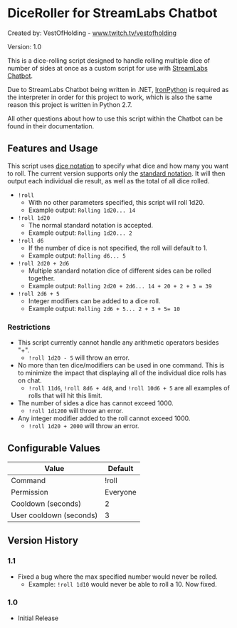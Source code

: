 # DiceRoller for StreamLabs Chatbot


Created by: VestOfHolding - www.twitch.tv/vestofholding

Version: 1.0

This is a dice-rolling script designed to handle rolling multiple dice of number of sides at once as a custom script for use with [StreamLabs Chatbot](https://streamlabs.com/chatbot).

Due to StreamLabs Chatbot being written in .NET, [IronPython](http://ironpython.net/) is required as the interpreter in order for this project to work, which is also the same reason this project is written in Python 2.7.

All other questions about how to use this script within the Chatbot can be found in their documentation.

## Features and Usage

This script uses [dice notation](https://en.wikipedia.org/wiki/Dice_notation) to specify what dice and how many you want to roll. The current version supports only the [standard notation](https://en.wikipedia.org/wiki/Dice_notation#Standard_notation). It will then output each individual die result, as well as the total of all dice rolled.

* `!roll`
  * With no other parameters specified, this script will roll 1d20.
  * Example output: `Rolling 1d20... 14`
* `!roll 1d20`
  * The normal standard notation is accepted.
  * Example output: `Rolling 1d20... 2`
* `!roll d6`
  * If the number of dice is not specified, the roll will default to 1.
  * Example output: `Rolling d6... 5`
* `!roll 2d20 + 2d6`
  * Multiple standard notation dice of different sides can be rolled together.
  * Example output: `Rolling 2d20 + 2d6... 14 + 20 + 2 + 3 = 39`
* `!roll 2d6 + 5`
  * Integer modifiers can be added to a dice roll.
  * Example output: `Rolling 2d6 + 5... 2 + 3 + 5= 10`

### Restrictions

* This script currently cannot handle any arithmetic operators besides "+".
  * `!roll 1d20 - 5` will throw an error.
* No more than ten dice/modifiers can be used in one command. This is to minimize the impact that displaying all of the individual dice rolls has on chat.
  * `!roll 11d6`, `!roll 8d6 + 4d8`, and `!roll 10d6 + 5` are all examples of rolls that will hit this limit.
* The number of sides a dice has cannot exceed 1000.
  * `!roll 1d1200` will throw an error.
* Any integer modifier added to the roll cannot exceed 1000.
  * `!roll 1d20 + 2000` will throw an error.


## Configurable Values

| Value | Default |
| ------------- | ------------- |
| Command | !roll |
| Permission | Everyone |
| Cooldown (seconds) | 2 |
| User cooldown (seconds) | 3 |


## Version History

### 1.1
- Fixed a bug where the max specified number would never be rolled.
  - Example: `!roll 1d10` would never be able to roll a 10. Now fixed.

### 1.0
- Initial Release